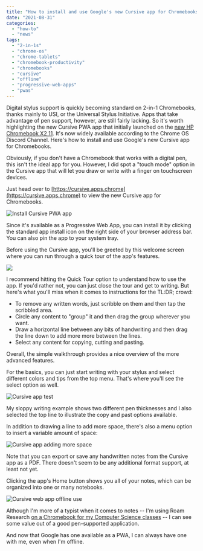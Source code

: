 ```yaml
---
title: "How to install and use Google's new Cursive app for Chromebooks"
date: "2021-08-31"
categories: 
  - "how-to"
  - "news"
tags: 
  - "2-in-1s"
  - "chrome-os"
  - "chrome-tablets"
  - "chromebook-productivity"
  - "chromebooks"
  - "cursive"
  - "offline"
  - "progressive-web-apps"
  - "pwas"
---
```


Digital stylus support is quickly becoming standard on 2-in-1 Chromebooks, thanks mainly to USI, or the Universal Stylus Initiative. Apps that take advantage of pen support, however, are still fairly lacking. So it's worth highlighting the new Cursive PWA app that initially launched on the [new HP Chromebook X2 11](https://www.aboutchromebooks.com/news/hp-chromebook-x2-11-detachable-lte-chrome-os-tablet-and-hp-chromebase-21-5-debut/). It's now widely available according to the Chrome OS Discord Channel. Here's how to install and use Google's new Cursive app for Chromebooks.

Obviously, if you don't have a Chromebook that works with a digital pen, this isn't the ideal app for you. However, I did spot a "touch mode" option in the Cursive app that will let you draw or write with a finger on touchscreen devices.

Just head over to [https://cursive.apps.chrome](https://cursive.apps.chrome) to view the new Cursive app for Chromebooks.

![Install Cursive PWA app](https://www.aboutchromebooks.com/wp-content/uploads/2021/08/Install-Cursive-PWA.webp)

Since it's available as a Progressive Web App, you can install it by clicking the standard app install icon on the right side of your browser address bar. You can also pin the app to your system tray.

Before using the Cursive app, you'll be greeted by this welcome screen where you can run through a quick tour of the app's features.

![](https://www.aboutchromebooks.com/wp-content/uploads/2021/08/Cursive-app-for-Chromebooks.webp)

I recommend hitting the Quick Tour option to understand how to use the app. If you'd rather not, you can just close the tour and get to writing. But here's what you'll miss when it comes to instructions for the TL:DR; crowd:

- To remove any written words, just scribble on them and then tap the scribbled area.
- Circle any content to "group" it and then drag the group wherever you want.
- Draw a horizontal line between any bits of handwriting and then drag the line down to add more more between the lines.
- Select any content for copying, cutting and pasting.

Overall, the simple walkthrough provides a nice overview of the more advanced features.

For the basics, you can just start writing with your stylus and select different colors and tips from the top menu. That's where you'll see the select option as well.

![Cursive app test](https://www.aboutchromebooks.com/wp-content/uploads/2021/08/Cursive-app-test-1.webp)

My sloppy writing example shows two different pen thicknesses and I also selected the top line to illustrate the copy and past options available.

In addition to drawing a line to add more space, there's also a menu option to insert a variable amount of space:

![Cursive app adding more space](https://www.aboutchromebooks.com/wp-content/uploads/2021/08/Cursive-app-new-line.webp)

Note that you can export or save any handwritten notes from the Cursive app as a PDF. There doesn't seem to be any additional format support, at least not yet.

Clicking the app's Home button shows you all of your notes, which can be organized into one or many notebooks.

![Cursive web app offline use](https://www.aboutchromebooks.com/wp-content/uploads/2021/08/Cursive-app-offline-use.webp)

Although I'm more of a typist when it comes to notes -- I'm using Roam Research [on a Chromebook for my Computer Science classes](https://www.aboutchromebooks.com/news/linux-on-chromebooks-just-might-get-me-through-a-masters-in-computer-science/) -- I can see some value out of a good pen-supported application.

And now that Google has one available as a PWA, I can always have one with me, even when I'm offline.

